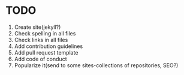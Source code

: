 # TODO
1. Create site(jekyll?)
1. Check spelling in all files
1. Check links in all files
1. Add contribution guidelines
1. Add pull request template
1. Add code of conduct
1. Popularize it(send to some sites-collections of repositories, SEO?)
